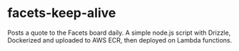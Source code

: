 # facets-keep-alive

Posts a quote to the Facets board daily. A simple node.js script with Drizzle, Dockerized and uploaded to AWS ECR, then deployed on Lambda functions.
